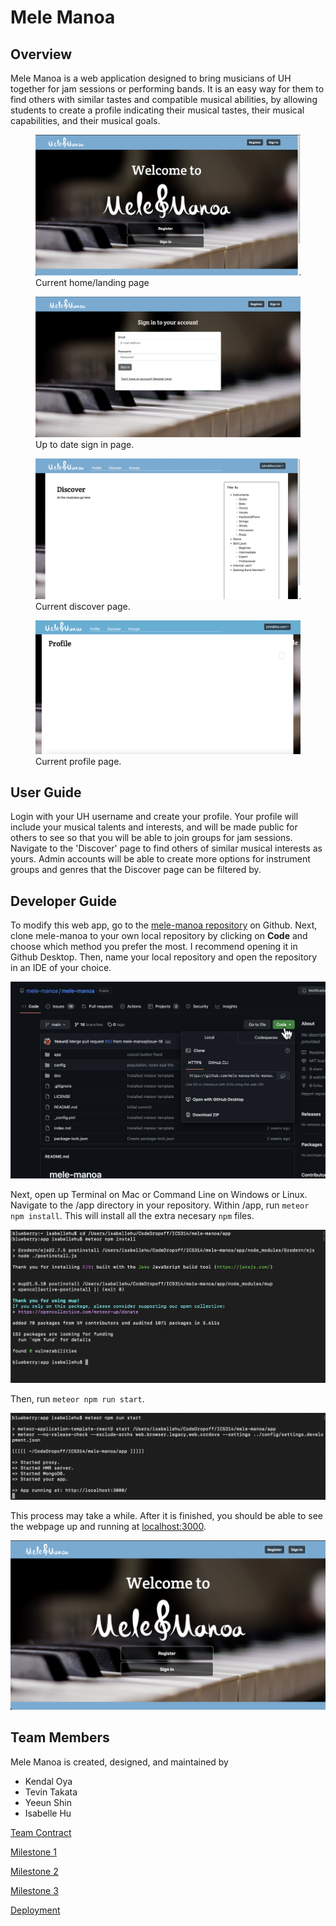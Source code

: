 # Mele Manoa

## Overview
Mele Manoa is a web application designed to bring musicians of UH together for jam sessions or performing bands. It is an easy way for them to find others with similar tastes and compatible musical abilities, by allowing students to create a profile indicating their musical tastes, their musical capabilities, and their musical goals.

<figure>
    <img src="img/Homepage.png" class="rounded"/>
    <figcaption class="figure-caption text-wrap" style="width: 500px"> Current home/landing page </figcaption>
</figure>


<figure>
    <img src="img/SignIn.png" class="rounded"/>
    <figcaption class="figure-caption text-wrap" style="width: 500px"> Up to date sign in page. </figcaption>
</figure>


<figure>
    <img src="img/DiscoverMockup.png" class="rounded"/>
    <figcaption class="figure-caption text-wrap" style="width: 500px"> Current discover page. </figcaption>
</figure>

<figure>
    <img src="img/profile.JPG" class="rounded"/>
    <figcaption class="figure-caption text-wrap" style="width: 500px"> Current profile page. </figcaption>
</figure>

## User Guide
Login with your UH username and create your profile. Your profile will include your musical talents and interests, and will be made public for others to see so that you will be able to join groups for jam sessions. Navigate to the 'Discover' page to find others of similar musical interests as yours.
Admin accounts will be able to create more options for instrument groups and genres that the Discover page can be filtered by.

## Developer Guide
To modify this web app, go to the [mele-manoa repository](https://github.com/mele-manoa/mele-manoa) on Github. Next, clone mele-manoa to your own local repository by clicking on **Code** and choose which method you prefer the most. I recommend opening it in Github Desktop. Then, name your local repository and open the repository in an IDE of your choice.

<img src="img/devguide/devGuide1.png" class="rounded" />

Next, open up Terminal on Mac or Command Line on Windows or Linux. Navigate to the /app directory in your repository. Within /app, run `meteor npm install`. This will install all the extra necesary `npm` files.

<img src="img/devguide/devGuide2.png" class="rounded" />

Then, run `meteor npm run start`.

<img src="img/devguide/devGuide3.png" class="rounded" />

This process may take a while. After it is finished, you should be able to see the webpage up and running at [localhost:3000](http://localhost:3000/).

<img src="img/devguide/devGuide4.png" class="rounded" />

## Team Members
Mele Manoa is created, designed, and maintained by
- Kendal Oya
- Tevin Takata
- Yeeun Shin
- Isabelle Hu

[Team Contract](https://docs.google.com/document/d/1zy-giZkrca_htvXo5oxdvaI5PSrM_AwTMCYWHB_XyJM/edit?usp=sharing)

[Milestone 1](https://github.com/orgs/mele-manoa/projects/1/views/1)

[Milestone 2](https://github.com/orgs/mele-manoa/projects/2/views/1)

[Milestone 3](https://github.com/orgs/mele-manoa/projects/3/views/1)

[Deployment](http://198.211.96.241/#)
